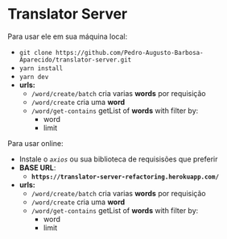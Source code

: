 # Translator Server

Para usar ele em sua máquina local:
 - `git clone https://github.com/Pedro-Augusto-Barbosa-Aparecido/translator-server.git`
 - `yarn install`
 - `yarn dev`
 - **urls:**
   - `/word/create/batch` cria varias **words** por requisição
   - `/word/create` cria uma **word**
   - `/word/get-contains` getList of **words** with filter by: 
     - word
     - limit    

Para usar online:
  - Instale o *`axios`* ou sua biblioteca de requisisões que preferir
  - **BASE URL**:
    - **`https://translator-server-refactoring.herokuapp.com/`**
  - **urls:**
     - `/word/create/batch` cria varias **words** por requisição
     - `/word/create` cria uma **word**
     - `/word/get-contains` getList of **words** with filter by: 
       - word
       - limit  